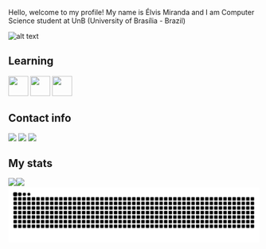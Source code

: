 Hello, welcome to my profile!
My name is Élvis Miranda and I am Computer Science student at UnB (University of Brasília - Brazil)

![alt text](https://media0.giphy.com/media/3oKIPnAiaMCws8nOsE/200w.gif?cid=6c09b952ls7xnip2r7twtu449qi8wm775ts4ez0v5dpssq26&ep=v1_gifs_search&rid=200w.gif&ct=g)

## Learning

<img src="https://cdn.jsdelivr.net/gh/devicons/devicon@latest/icons/c/c-original.svg" width="40" height="40" /> <img src="https://cdn.jsdelivr.net/gh/devicons/devicon@latest/icons/cplusplus/cplusplus-original.svg" width="40" height="40" /> <img src="https://cdn.jsdelivr.net/gh/devicons/devicon@latest/icons/python/python-original.svg" width="40" height="40" />

## Contact info

<div>
<a href="https://www.instagram.com/elviscmjr/" target="_blank"><img loading="lazy" src="https://img.shields.io/badge/-Instagram-%23E4405F?style=for-the-badge&logo=instagram&logoColor=white" target="_blank"></a>
<a href = "mailto:elvismirandajr@gmail.com"><img loading="lazy" src="https://img.shields.io/badge/Gmail-D14836?style=for-the-badge&logo=gmail&logoColor=white" target="_blank"></a>
<a href="https://www.linkedin.com/in/%C3%A9lvis-miranda-j%C3%BAnior-71058426b/" target="_blank"><img loading="lazy" src="https://img.shields.io/badge/-LinkedIn-%230077B5?style=for-the-badge&logo=linkedin&logoColor=white" target="_blank"></a>   
</div>

## My stats

<div>
<a href="https://github.com/neatzzy">
<img loading="lazy" height="180em" src="https://github-readme-stats.vercel.app/api/top-langs/?username=neatzzy&layout=compact&langs_count=7&theme=dracula"/><img loading="lazy" height="180em" src="https://github-readme-stats.vercel.app/api?username=neatzzy&show_icons=true&theme=dracula&include_all_commits=true&count_private=true"/>
</div>

<picture align="center">
  <source media="(prefers-color-scheme: dark)" srcset="https://raw.githubusercontent.com/neatzzy/neatzzy/output/github-contribution-grid-snake-dark.svg">
  <source media="(prefers-color-scheme: light)" srcset="https://raw.githubusercontent.com/neatzzy/neatzzy/output/github-contribution-grid-snake-dark.svg">
  <img align="center" alt="github contribution grid snake animation" src="https://raw.githubusercontent.com/neatzzy/neatzzy/output/github-contribution-grid-snake.svg">
</picture>
